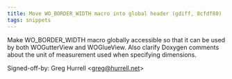```yaml
---
title: Move WO_BORDER_WIDTH macro into global header (gdiff, 8cfdf80)
tags: snippets
---
```


Make WO_BORDER_WIDTH macro globally accessible so that it can be used by both WOGutterView and WOGlueView. Also clarify Doxygen comments about the unit of measurement used when specifying dimensions.

Signed-off-by: Greg Hurrell &lt;greg@hurrell.net&gt;
